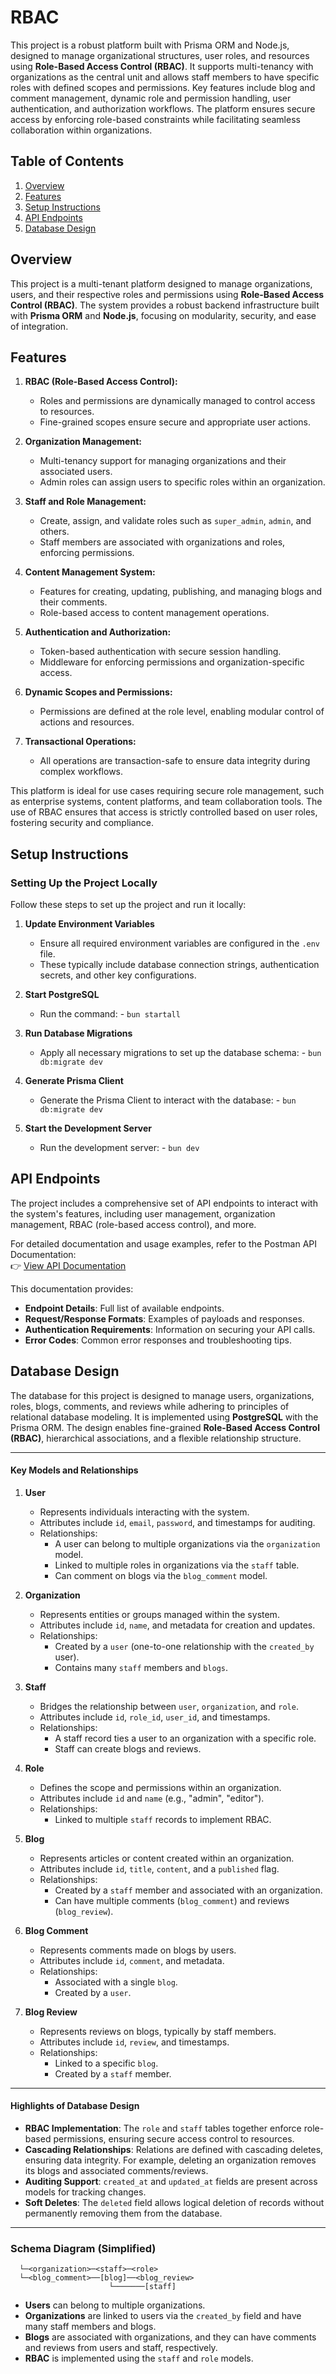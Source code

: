 # RBAC

This project is a robust platform built with Prisma ORM and Node.js, designed to manage organizational structures, user roles, and resources using **Role-Based Access Control (RBAC)**. It supports multi-tenancy with organizations as the central unit and allows staff members to have specific roles with defined scopes and permissions. Key features include blog and comment management, dynamic role and permission handling, user authentication, and authorization workflows. The platform ensures secure access by enforcing role-based constraints while facilitating seamless collaboration within organizations.

## **Table of Contents**

1.  [Overview](#overview)
2.  [Features](#features)
3.  [Setup Instructions](#setup-instructions)
4.  [API Endpoints](#api-endpoints)
5.  [Database Design](#database-design)

## Overview

This project is a multi-tenant platform designed to manage organizations, users, and their respective roles and permissions using **Role-Based Access Control (RBAC)**. The system provides a robust backend infrastructure built with **Prisma ORM** and **Node.js**, focusing on modularity, security, and ease of integration.

## Features

1.  **RBAC (Role-Based Access Control):**
    
    -   Roles and permissions are dynamically managed to control access to resources.
    -   Fine-grained scopes ensure secure and appropriate user actions.
2.  **Organization Management:**
    
    -   Multi-tenancy support for managing organizations and their associated users.
    -   Admin roles can assign users to specific roles within an organization.
3.  **Staff and Role Management:**
    
    -   Create, assign, and validate roles such as `super_admin`, `admin`, and others.
    -   Staff members are associated with organizations and roles, enforcing permissions.
4.  **Content Management System:**
    
    -   Features for creating, updating, publishing, and managing blogs and their comments.
    -   Role-based access to content management operations.
5.  **Authentication and Authorization:**
    
    -   Token-based authentication with secure session handling.
    -   Middleware for enforcing permissions and organization-specific access.
6.  **Dynamic Scopes and Permissions:**
    
    -   Permissions are defined at the role level, enabling modular control of actions and resources.
7.  **Transactional Operations:**
    
    -   All operations are transaction-safe to ensure data integrity during complex workflows.

This platform is ideal for use cases requiring secure role management, such as enterprise systems, content platforms, and team collaboration tools. The use of RBAC ensures that access is strictly controlled based on user roles, fostering security and compliance.



## Setup Instructions

### Setting Up the Project Locally

Follow these steps to set up the project and run it locally:

1.  **Update Environment Variables**
    
    -   Ensure all required environment variables are configured in the `.env` file.
    -   These typically include database connection strings, authentication secrets, and other key configurations.
2. **Start PostgreSQL**
	-   Run the command:
		    -   `bun startall`
3. **Run Database Migrations**
	-   Apply all necessary migrations to set up the database schema:
		    -   `bun db:migrate dev`
4. **Generate Prisma Client**
	-   Generate the Prisma Client to interact with the database:
		    -   `bun db:migrate dev`
5. **Start the Development Server**
	-   Run the development server:
		    -   `bun dev`

## API Endpoints

The project includes a comprehensive set of API endpoints to interact with the system's features, including user management, organization management, RBAC (role-based access control), and more.

For detailed documentation and usage examples, refer to the Postman API Documentation:  
👉 [View API Documentation](https://documenter.getpostman.com/view/27359911/2sAYBXBWUG)

This documentation provides:

-   **Endpoint Details**: Full list of available endpoints.
-   **Request/Response Formats**: Examples of payloads and responses.
-   **Authentication Requirements**: Information on securing your API calls.
-   **Error Codes**: Common error responses and troubleshooting tips.


## Database Design

The database for this project is designed to manage users, organizations, roles, blogs, comments, and reviews while adhering to principles of relational database modeling. It is implemented using **PostgreSQL** with the Prisma ORM. The design enables fine-grained **Role-Based Access Control (RBAC)**, hierarchical associations, and a flexible relationship structure.

----------

#### **Key Models and Relationships**

1.  **User**
    
    -   Represents individuals interacting with the system.
    -   Attributes include `id`, `email`, `password`, and timestamps for auditing.
    -   Relationships:
        -   A user can belong to multiple organizations via the `organization` model.
        -   Linked to multiple roles in organizations via the `staff` table.
        -   Can comment on blogs via the `blog_comment` model.
2.  **Organization**
    
    -   Represents entities or groups managed within the system.
    -   Attributes include `id`, `name`, and metadata for creation and updates.
    -   Relationships:
        -   Created by a `user` (one-to-one relationship with the `created_by` user).
        -   Contains many `staff` members and `blogs`.
3.  **Staff**
    
    -   Bridges the relationship between `user`, `organization`, and `role`.
    -   Attributes include `id`, `role_id`, `user_id`, and timestamps.
    -   Relationships:
        -   A staff record ties a user to an organization with a specific role.
        -   Staff can create blogs and reviews.
4.  **Role**
    
    -   Defines the scope and permissions within an organization.
    -   Attributes include `id` and `name` (e.g., "admin", "editor").
    -   Relationships:
        -   Linked to multiple `staff` records to implement RBAC.
5.  **Blog**
    
    -   Represents articles or content created within an organization.
    -   Attributes include `id`, `title`, `content`, and a `published` flag.
    -   Relationships:
        -   Created by a `staff` member and associated with an organization.
        -   Can have multiple comments (`blog_comment`) and reviews (`blog_review`).
6.  **Blog Comment**
    
    -   Represents comments made on blogs by users.
    -   Attributes include `id`, `comment`, and metadata.
    -   Relationships:
        -   Associated with a single `blog`.
        -   Created by a `user`.
7.  **Blog Review**
    
    -   Represents reviews on blogs, typically by staff members.
    -   Attributes include `id`, `review`, and timestamps.
    -   Relationships:
        -   Linked to a specific `blog`.
        -   Created by a `staff` member.

----------

#### **Highlights of Database Design**

-   **RBAC Implementation**: The `role` and `staff` tables together enforce role-based permissions, ensuring secure access control to resources.
-   **Cascading Relationships**: Relations are defined with cascading deletes, ensuring data integrity. For example, deleting an organization removes its blogs and associated comments/reviews.
-   **Auditing Support**: `created_at` and `updated_at` fields are present across models for tracking changes.
-   **Soft Deletes**: The `deleted` field allows logical deletion of records without permanently removing them from the database.

----------

### Schema Diagram (Simplified)

```[user]
  └─<organization>─<staff>─<role>
  └─<blog_comment>──[blog]──<blog_review>
                      └───────[staff]
```
-   **Users** can belong to multiple organizations.
-   **Organizations** are linked to users via the `created_by` field and have many staff members and blogs.
-   **Blogs** are associated with organizations, and they can have comments and reviews from users and staff, respectively.
-   **RBAC** is implemented using the `staff` and `role` models.